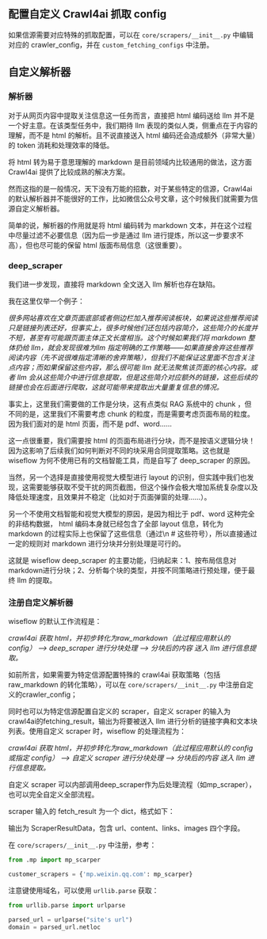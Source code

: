 ## 配置自定义 Crawl4ai 抓取 config

如果信源需要对应特殊的抓取配置，可以在 `core/scrapers/__init__.py` 中编辑对应的 crawler_config，并在 `custom_fetching_configs` 中注册。

## 自定义解析器

### 解析器

对于从网页内容中提取关注信息这一任务而言，直接把 html 编码送给 llm 并不是一个好主意。在该类型任务中，我们期待 llm 表现的类似人类，侧重点在于内容的理解，而不是 html 的解析。且不说直接送入 html 编码还会造成额外（非常大量）的 token 消耗和处理效率的降低。

将 html 转为易于意思理解的 markdown 是目前领域内比较通用的做法，这方面 Crawl4ai 提供了比较成熟的解决方案。

然而这指的是一般情况，天下没有万能的招数，对于某些特定的信源，Crawl4ai 的默认解析器并不能很好的工作，比如微信公众号文章，这个时候我们就需要为信源自定义解析器。

简单的说，解析器的作用就是将 html 编码转为 markdown 文本，并在这个过程中尽量过滤不必要信息（因为后一步是通过 llm 进行提炼，所以这一步要求不高），但也尽可能的保留 html 版面布局信息（这很重要）。

### deep_scraper

我们进一步发现，直接将 markdown 全文送入 llm 解析也存在缺陷。

我在这里仅举一个例子：

*很多网站喜欢在文章页面底部或者侧边栏加入推荐阅读板块，如果说这些推荐阅读只是链接列表还好，但事实上，很多时候他们还包括内容简介，这些简介的长度并不短，甚至有可能跟页面主体正文长度相当。这个时候如果我们将 markdown 整体扔给 llm，就会发现很难为llm 指定明确的工作策略——如果直接舍弃这些推荐阅读内容（先不说很难指定清晰的舍弃策略），但我们不能保证这里面不包含关注点内容；而如果保留这些内容，那么很可能 llm 就无法聚焦该页面的核心内容。或者 llm 会从这些简介中进行信息提取，但是这些简介对应额外的链接，这些后续的链接也会在后面进行爬取，这就可能带来提取出大量重复信息的情况。*

事实上，这里我们需要做的工作是分块，这有点类似 RAG 系统中的 chunk ，但不同的是，这里我们不需要考虑 chunk 的粒度，而是需要考虑页面布局的粒度。因为我们面对的是 html 页面，而不是 pdf、word……

这一点很重要，我们需要按 html 的页面布局进行分块，而不是按语义逻辑分块！因为这影响了后续我们如何判断对不同的块采用合同提取策略。这也就是 wiseflow 为何不使用已有的文档智能工具，而是自写了 deep_scraper 的原因。

当然，另一个选择是直接使用视觉大模型进行 layout 的识别，但实践中我们也发现，这需要能够获取不受干扰的网页截图，但这个操作会极大增加系统复杂度以及降低处理速度，且效果并不稳定（比如对于页面弹窗的处理……）。

另一个不使用文档智能和视觉大模型的原因，是因为相比于 pdf、word 这种完全的非结构数据， html 编码本身就已经包含了全部 layout 信息，转化为 markdown 的过程实际上也保留了这些信息（通过\n # 这些符号），所以直接通过一定的规则对 markdown 进行分块并分别处理是可行的。

这就是 wiseflow deep_scraper 的主要功能，归纳起来：1、按布局信息对markdown进行分块；2、分析每个块的类型，并按不同策略进行预处理，便于最终 llm 的提取。

### 注册自定义解析器

wiseflow 的默认工作流程是： 

*crawl4ai 获取 html，并初步转化为raw_markdown（此过程应用默认的 config） --> deep_scraper 进行分块处理 --> 分块后的内容 送入 llm 进行信息提取。*

如前所言，如果需要为特定信源配置特殊的 crawl4ai 获取策略（包括 raw_markdown 的转化策略），可以在 `core/scrapers/__init__.py` 中注册自定义的crawler_config；

同时也可以为特定信源配置自定义的 scraper，自定义 scraper 的输入为crawl4ai的fetching_result，输出为将要被送入 llm 进行分析的链接字典和文本块列表。使用自定义 scraper 时，wiseflow 的处理流程为：

*crawl4ai 获取 html，并初步转化为raw_markdown（此过程应用默认的 config或指定 config） --> 自定义 scraper 进行分块处理 --> 分块后的内容 送入 llm 进行信息提取。*

自定义 scraper 可以内部调用deep_scraper作为后处理流程（如mp_scraper），也可以完全自定义全部流程。

scraper 输入的 fetch_result 为一个 dict，格式如下：








输出为 ScraperResultData，包含 url、content、links、images 四个字段。

在 `core/scrapers/__init__.py` 中注册，参考：

```python
from .mp import mp_scarper

customer_scrapers = {'mp.weixin.qq.com': mp_scarper}
```

注意键使用域名，可以使用 `urllib.parse` 获取：


```python
from urllib.parse import urlparse

parsed_url = urlparse("site's url")
domain = parsed_url.netloc
```
